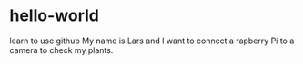 # hello-world
learn to use github
My name is Lars and I want to connect a rapberry Pi to a camera to check my plants.
